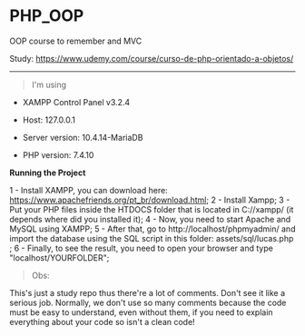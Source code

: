 # PHP_OOP
OOP course to remember and MVC 

Study: https://www.udemy.com/course/curso-de-php-orientado-a-objetos/
_________________________________________

> I'm using

- XAMPP Control Panel v3.2.4

- Host: 127.0.0.1

- Server version: 10.4.14-MariaDB

- PHP version: 7.4.10


**Running the Project**

1 - Install XAMPP, you can download here: https://www.apachefriends.org/pt_br/download.html;
2 - Install Xampp;
3 -  Put your PHP files inside the HTDOCS folder that is located in C://xampp/ (it depends where did you installed it);
4 - Now, you need to start Apache and MySQL using XAMPP;
5 - After that, go to http://localhost/phpmyadmin/ and import the database using the SQL script
in this folder: assets/sql/lucas.php ;
6 - Finally, to see the result, you need to open your browser and type "localhost/YOURFOLDER";

> Obs: 

This's just a study repo thus there're a lot of comments. Don't see it like a serious job.
Normally, we don't use so many comments because the code must be easy to understand, even without them, if you need to explain everything about your code so isn't a clean code!
